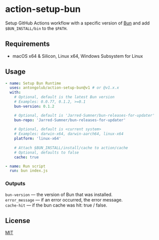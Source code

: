 # action-setup-bun
Setup GitHub Actions workflow with a specific version of [Bun](https://github.com/Jarred-Sumner/bun) and add `$BUN_INSTALL/bin` to the `$PATH`.

## Requirements
* macOS x64 & Silicon, Linux x64, Windows Subsystem for Linux

## Usage
```yaml
- name: Setup Bun Runtime
  uses: antongolub/action-setup-bun@v1 # or @v1.x.x
  with:
    # Optional, default is the latest Bun version
    # Examples: 0.0.77, 0.1.2, >=0.1
    bun-version: 0.1.2

    # Optional, default is 'Jarred-Sumner/bun-releases-for-updater'
    bun-repo: 'Jarred-Sumner/bun-releases-for-updater'
    
    # Optional, default is <current system>
    # Examples: darwin-x64, darwin-aarch64, linux-x64
    platform: 'linux-x64'
    
    # Attach $BUN_INSTALL/install/cache to action/cache
    # Optional, defaults to false
    cache: true

- name: Run script
  run: bun index.js
```

### Outputs
`bun-version` — the version of Bun that was installed.  
`error_message` — if an error occurred, the error message.  
`cache-hit` — if the bun cache was hit: true / false.

## License
[MIT](LICENSE)
